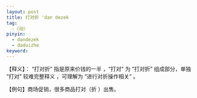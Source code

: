 ```yaml
---
layout: post
title: 打对折 'dan dezek
tag:
  -〈动〉
pinyin: 
  - dandezek
  - daduizhe
keyword: 
---
```



【释义】： “打对折” 指是原来价钱的一半 ，“打对” 为 “打对折” 组成部分，单独 “打对” 较难完整释义 ，可理解为 “进行对折操作相关” 。                     

【例句】商场促销，很多商品打对（折 ）出售。                      
          
                  
               
                      